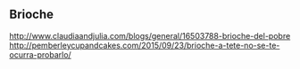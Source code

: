 ## Brioche

http://www.claudiaandjulia.com/blogs/general/16503788-brioche-del-pobre
http://pemberleycupandcakes.com/2015/09/23/brioche-a-tete-no-se-te-ocurra-probarlo/
